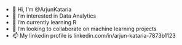- 👋 Hi, I’m @ArjunKataria
- 👀 I’m interested in Data Analytics
- 🌱 I’m currently learning R
- 💞️ I’m looking to collaborate on machine learning projects
- 📫 My linkedin profile is linkedin.com/in/arjun-kataria-7873b1123

<!---
ArjunKataria/ArjunKataria is a ✨ special ✨ repository because its `README.md` (this file) appears on your GitHub profile.
You can click the Preview link to take a look at your changes.
--->
